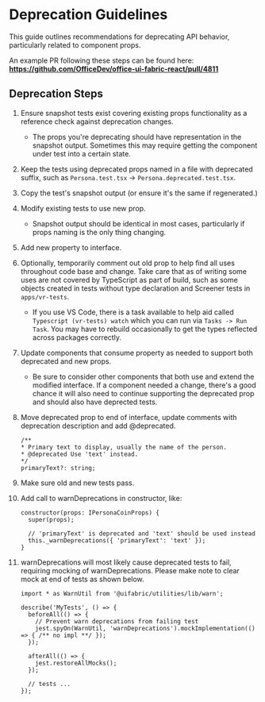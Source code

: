 # Deprecation Guidelines

This guide outlines recommendations for deprecating API behavior, particularly related to component props.

An example PR following these steps can be found here:
**https://github.com/OfficeDev/office-ui-fabric-react/pull/4811**

## Deprecation Steps
1. Ensure snapshot tests exist covering existing props functionality as a reference check against deprecation changes.
    - The props you're deprecating should have representation in the snapshot output. Sometimes this may require getting the component under test into a certain state.
1. Keep the tests using deprecated props named in a file with deprecated suffix, such as `Persona.test.tsx` -> `Persona.deprecated.test.tsx`.
1. Copy the test's snapshot output (or ensure it's the same if regenerated.)
1. Modify existing tests to use new prop.
    - Snapshot output should be identical in most cases, particularly if props naming is the only thing changing.
1. Add new property to interface.
1. Optionally, temporarily comment out old prop to help find all uses throughout code base and change. Take care that as of writing some uses are not covered by TypeScript as part of build, such as some objects created in tests without type declaration and Screener tests in `apps/vr-tests`.
    - If you use VS Code, there is a task available to help aid called `Typescript (vr-tests) watch` which you can run via `Tasks -> Run Task`. You may have to rebuild occasionally to get the types reflected across packages correctly.
1. Update components that consume property as needed to support both deprecated and new props.
    - Be sure to consider other components that both use and extend the modified interface. If a component needed a change, there's a good chance it will also need to continue supporting the deprecated prop and should also have deprected tests.
1. Move deprecated prop to end of interface, update comments with deprecation description and add @deprecated.

    ```tsx
    /**
    * Primary text to display, usually the name of the person.
    * @deprecated Use 'text' instead.
    */
    primaryText?: string;
    ```

1. Make sure old and new tests pass.
1. Add call to warnDeprecations in constructor, like:

    ```tsx
    constructor(props: IPersonaCoinProps) {
      super(props);

      // 'primaryText' is deprecated and 'text' should be used instead
      this._warnDeprecations({ 'primaryText': 'text' });
    }
    ```
1. warnDeprecations will most likely cause deprecated tests to fail, requiring mocking of warnDeprecations. Please make note to clear mock at end of tests as shown below.

    ```tsx
    import * as WarnUtil from '@uifabric/utilities/lib/warn';

    describe('MyTests', () => {
      beforeAll(() => {
        // Prevent warn deprecations from failing test
        jest.spyOn(WarnUtil, 'warnDeprecations').mockImplementation(() => { /** no impl **/ });
      });

      afterAll(() => {
        jest.restoreAllMocks();
      });

      // tests ...
    });
    ```



